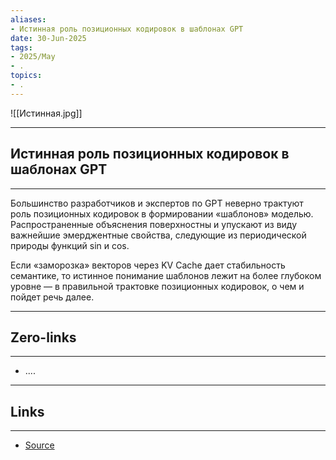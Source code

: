 ```yaml
---
aliases: 
- Истинная роль позиционных кодировок в шаблонах GPT 
date: 30-Jun-2025
tags:
- 2025/May
- .
topics:
- .
---
```

![[Истинная.jpg]]

-----
##  Истинная роль позиционных кодировок в шаблонах GPT 
-----
Большинство разработчиков и экспертов по GPT неверно трактуют роль позиционных кодировок в формировании «шаблонов» моделью. Распространенные объяснения поверхностны и упускают из виду важнейшие эмерджентные свойства, следующие из периодической природы функций sin и cos.

Если «заморозка» векторов через KV Cache дает стабильность семантике, то истинное понимание шаблонов лежит на более глубоком уровне — в правильной трактовке позиционных кодировок, о чем и пойдет речь далее.

---
## Zero-links
---
- ....

---
## Links
---
- [Source](https://t.me/turboproject/1679)